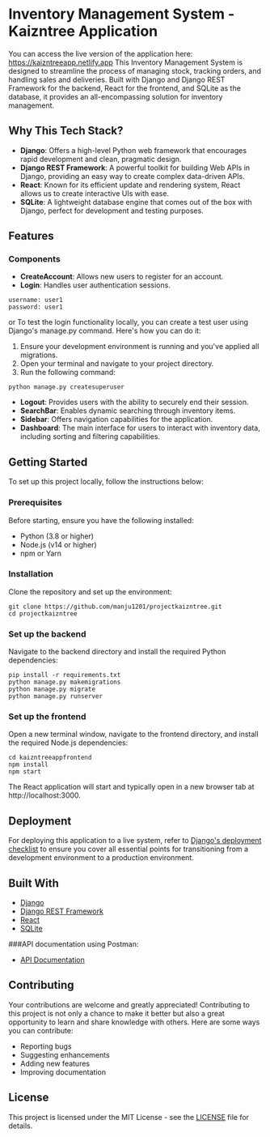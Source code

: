 # Inventory Management System - Kaizntree Application
You can access the live version of the application here: https://kaizntreeapp.netlify.app 
This Inventory Management System is designed to streamline the process of managing stock, tracking orders, and handling sales and deliveries. Built with Django and Django REST Framework for the backend, React for the frontend, and SQLite as the database, it provides an all-encompassing solution for inventory management.

## Why This Tech Stack?
- **Django**: Offers a high-level Python web framework that encourages rapid development and clean, pragmatic design.
- **Django REST Framework**: A powerful toolkit for building Web APIs in Django, providing an easy way to create complex data-driven APIs.
- **React**: Known for its efficient update and rendering system, React allows us to create interactive UIs with ease.
- **SQLite**: A lightweight database engine that comes out of the box with Django, perfect for development and testing purposes.


## Features

### Components

- **CreateAccount**: Allows new users to register for an account.
- **Login**: Handles user authentication sessions.
```
username: user1
password: user1
```

or 
To test the login functionality locally, you can create a test user using Django's manage.py command. Here's how you can do it:

1. Ensure your development environment is running and you've applied all migrations.
2. Open your terminal and navigate to your project directory.
3. Run the following command:

```
python manage.py createsuperuser
```

- **Logout**: Provides users with the ability to securely end their session.
- **SearchBar**: Enables dynamic searching through inventory items.
- **Sidebar**: Offers navigation capabilities for the application.
- **Dashboard**: The main interface for users to interact with inventory data, including sorting and filtering capabilities.

## Getting Started

To set up this project locally, follow the instructions below:

### Prerequisites

Before starting, ensure you have the following installed:
- Python (3.8 or higher)
- Node.js (v14 or higher)
- npm or Yarn

### Installation

Clone the repository and set up the environment:

```
git clone https://github.com/manju1201/projectkaizntree.git
cd projectkaizntree
```

### Set up the backend
Navigate to the backend directory and install the required Python dependencies:
```
pip install -r requirements.txt
python manage.py makemigrations
python manage.py migrate
python manage.py runserver
```

### Set up the frontend
Open a new terminal window, navigate to the frontend directory, and install the required Node.js dependencies:
```
cd kaizntreeappfrontend
npm install
npm start
```
The React application will start and typically open in a new browser tab at http://localhost:3000.


## Deployment

For deploying this application to a live system, refer to [Django's deployment checklist](https://docs.djangoproject.com/en/3.2/howto/deployment/checklist/) to ensure you cover all essential points for transitioning from a development environment to a production environment.

## Built With

- [Django](https://www.djangoproject.com/) 
- [Django REST Framework](https://www.django-rest-framework.org/) 
- [React](https://reactjs.org/)
- [SQLite](https://www.sqlite.org/index.html) 


###API documentation using Postman: 
- [API Documentation](https://documenter.getpostman.com/view/32932451/2sA2r3bS4q)

  
## Contributing

Your contributions are welcome and greatly appreciated! Contributing to this project is not only a chance to make it better but also a great opportunity to learn and share knowledge with others. Here are some ways you can contribute:

- Reporting bugs
- Suggesting enhancements
- Adding new features
- Improving documentation

## License

This project is licensed under the MIT License - see the [LICENSE](LICENSE.md) file for details.


